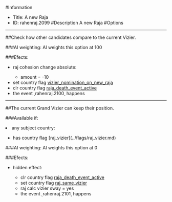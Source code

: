 #Information
 - Title: A new Raja
 - ID: rahenraj.2099
#Description
A new Raja
#Options

___
##Check how other candidates compare to the current Vizier.

###AI weighting:
AI weights this option at 100


###Efects:<ul><li>raj cohesion change absolute:</li><ul><li>amount = -10</li></ul><li>set country flag [vizier_nomination_on_new_raja](../flags/vizier_nomination_on_new_raja.md)</li><li>clr country flag [raja_death_event_active](../flags/raja_death_event_active.md)</li><li>the event ˻rahenraj.2100˼ happens</li></ul>

___
##The current Grand Vizier can keep their position.

###Available if:
<li>any subject country:</li><ul><li>has country flag [raj_vizier](../flags/raj_vizier.md)</li></ul>

###AI weighting:
AI weights this option at 0


###Efects:<ul><li>hidden effect:</li><ul><li>clr country flag [raja_death_event_active](../flags/raja_death_event_active.md)</li><li>set country flag [raj_same_vizier](../flags/raj_same_vizier.md)</li><li>raj calc vizier sway = yes</li><li>the event ˻rahenraj.2101˼ happens</li></ul></ul>
